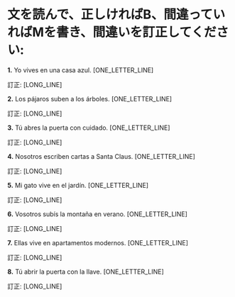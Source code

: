 # 文を読んで、正しければB、間違っていればMを書き、間違いを訂正してください:

**1.** Yo vives en una casa azul. [ONE_LETTER_LINE]

   訂正: [LONG_LINE]

**2.** Los pájaros suben a los árboles. [ONE_LETTER_LINE]

   訂正: [LONG_LINE]

**3.** Tú abres la puerta con cuidado. [ONE_LETTER_LINE]

   訂正: [LONG_LINE]

**4.** Nosotros escriben cartas a Santa Claus. [ONE_LETTER_LINE]

   訂正: [LONG_LINE]

**5.** Mi gato vive en el jardín. [ONE_LETTER_LINE]

   訂正: [LONG_LINE]

**6.** Vosotros subís la montaña en verano. [ONE_LETTER_LINE]

   訂正: [LONG_LINE]

**7.** Ellas vive en apartamentos modernos. [ONE_LETTER_LINE]

   訂正: [LONG_LINE]

**8.** Tú abrir la puerta con la llave. [ONE_LETTER_LINE]

   訂正: [LONG_LINE]